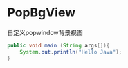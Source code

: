 # PopBgView
自定义popwindow背景视图

```java
public void main (String args[]){
    System.out.println("Hello Java");
}
```

